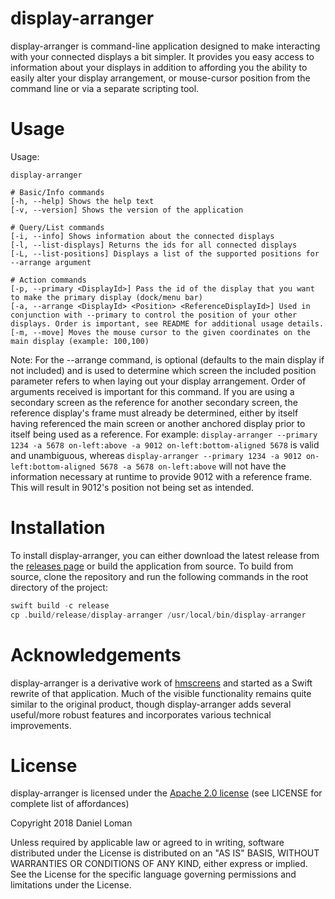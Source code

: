 # display-arranger
display-arranger is command-line application designed to make interacting with your connected displays a bit simpler. It provides you easy access to information about your displays in addition to affording you the ability to easily alter your display arrangement, or mouse-cursor position from the command line or via a separate scripting tool.

# Usage
Usage:
```
display-arranger

# Basic/Info commands
[-h, --help] Shows the help text
[-v, --version] Shows the version of the application

# Query/List commands
[-i, --info] Shows information about the connected displays
[-l, --list-displays] Returns the ids for all connected displays
[-L, --list-positions] Displays a list of the supported positions for --arrange argument

# Action commands
[-p, --primary <DisplayId>] Pass the id of the display that you want to make the primary display (dock/menu bar)
[-a, --arrange <DisplayId> <Position> <ReferenceDisplayId>] Used in conjunction with --primary to control the position of your other displays. Order is important, see README for additional usage details.
[-m, --move] Moves the mouse cursor to the given coordinates on the main display (example: 100,100)
```


Note: For the --arrange command, <ReferenceDisplayId> is optional (defaults to the main display if not included) and is used to determine which screen the included position parameter refers to when laying out your display arrangement. Order of arguments received is important for this command. If you are using a secondary screen as the reference for another secondary screen, the reference display's frame must already be determined, either by itself having referenced the main screen or another anchored display prior to itself being used as a reference. For example: `display-arranger --primary 1234 -a 5678 on-left:above -a 9012 on-left:bottom-aligned 5678` is valid and unambiguous, whereas `display-arranger --primary 1234 -a 9012 on-left:bottom-aligned 5678 -a 5678 on-left:above` will not have the information necessary at runtime to provide 9012 with a reference frame. This will result in 9012's position not being set as intended.

# Installation
To install display-arranger, you can either download the latest release from the [releases page](https://github.com/namolnad/display-arranger/releases) or build the application from source. To build from source, clone the repository and run the following commands in the root directory of the project:
``` swift
swift build -c release
cp .build/release/display-arranger /usr/local/bin/display-arranger
```

# Acknowledgements
display-arranger is a derivative work of [hmscreens](http://www.hamsoftengineering.com/codeSharing/hmscreens/hmscreens.html) and started as a Swift rewrite of that application. Much of the visible functionality remains quite similar to the original product, though display-arranger adds several useful/more robust features and incorporates various technical improvements.

# License
display-arranger is licensed under the [Apache 2.0 license](http://www.apache.org/licenses/LICENSE-2.0) (see LICENSE for complete list of affordances)

Copyright 2018 Daniel Loman

Unless required by applicable law or agreed to in writing, software
distributed under the License is distributed on an "AS IS" BASIS,
WITHOUT WARRANTIES OR CONDITIONS OF ANY KIND, either express or implied.
See the License for the specific language governing permissions and
limitations under the License.
